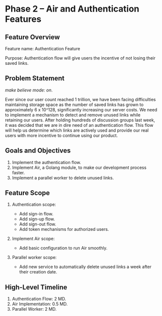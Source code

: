 # Phase 2 – Air and Authentication Features

## Feature Overview

Feature name: Authentication Feature

Purpose: Authentication flow will give users the incentive of not losing their saved links.

## Problem Statement

*make believe mode: on*.

Ever since our user count reached 1 trillion, we have been facing difficulties maintaining storage space as the number of saved links has grown to approximately 6 x 10^128, significantly increasing our server costs. We need to implement a mechanism to detect and remove unused links while retaining our users. After holding hundreds of discussion groups last week, it was decided that we are in dire need of an authentication flow. This flow will help us determine which links are actively used and provide our real users with more incentive to continue using our product.

## Goals and Objectives

1. Implement the authentication flow.
2. Implement Air, a Golang module, to make our development process faster.
3. Implement a parallel worker to delete unused links.

## Feature Scope

1. Authentication scope:

    - Add sign-in flow.
    - Add sign-up flow.
    - Add sign-out flow.
    - Add token mechanisms for authorized users.

2. Implement Air scope:

    - Add basic configuration to run Air smoothly.

3. Parallel worker scope:

    - Add new service to automatically delete unused links a week after their creation date.

## High-Level Timeline

1. Authentication Flow: 2 MD.
2. Air Implementation: 0.5 MD.
3. Parallel Worker: 2 MD.
